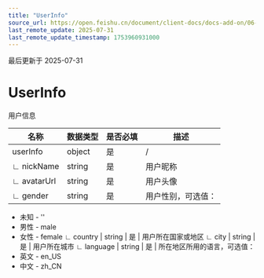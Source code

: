 ```yaml
---
title: "UserInfo"
source_url: https://open.feishu.cn/document/client-docs/docs-add-on/06-data-structure/UserInfo
last_remote_update: 2025-07-31
last_remote_update_timestamp: 1753960931000
---
```

最后更新于 2025-07-31

# UserInfo
用户信息

名称 | 数据类型 | 是否必填 | 描述
--- | --- | --- | ---
userInfo | object | 是 | /
∟ nickName | string | 是 | 用户昵称
∟ avatarUrl | string | 是 | 用户头像
∟ gender | string | 是 | 用户性别，可选值：  
- 未知 - ''   
- 男性 - male   
- 女性 - female
∟ country | string | 是 | 用户所在国家或地区
∟ city | string | 是 | 用户所在城市
∟ language | string | 是 | 所在地区所用的语言，可选值：  
- 英文 - en_US  
- 中文 - zh_CN
